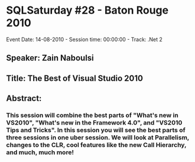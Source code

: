 # SQLSaturday #28 - Baton Rouge 2010
Event Date: 14-08-2010 - Session time: 00:00:00 - Track: .Net 2
## Speaker: Zain Naboulsi
## Title: The Best of Visual Studio 2010
## Abstract:
### This session will combine the best parts of "What's new in VS2010", "What's new in the Framework 4.0", and "VS2010 Tips and Tricks".  In this session you will see the best parts of three sessions in one uber session.  We will look at Parallelism, changes to the CLR, cool features like the new Call Hierarchy, and much, much more!
